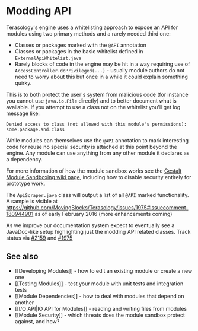Modding API
=================

Terasology's engine uses a whitelisting approach to expose an API for modules using two primary methods and a rarely needed third one:

* Classes or packages marked with the `@API` annotation
* Classes or packages in the basic whitelist defined in `ExternalApiWhitelist.java`
* Rarely blocks of code in the engine may be hit in a way requiring use of `AccessController.doPrivileged(...)` - usually module authors do not need to worry about this but once in a while it could explain something quirky.

This is to both protect the user's system from malicious code (for instance you cannot use `java.io.File` directly) and to better document what is available. If you attempt to use a class not on the whitelist you'll get log message like:

`Denied access to class (not allowed with this module's permissions): some.package.and.class`

While modules can themselves use the `@API` annotation to mark interesting code for reuse no special security is attached at this point beyond the engine. Any module can use anything from any other module it declares as a dependency.

For more information of how the module sandbox works see the [Gestalt Module Sandboxing wiki page](https://github.com/MovingBlocks/gestalt/wiki/Module%20Sandboxing), including how to disable security entirely for prototype work.

The `ApiScraper.java` class will output a list of all `@API` marked functionality. A sample is visible at https://github.com/MovingBlocks/Terasology/issues/1975#issuecomment-180944901 as of early February 2016 (more enhancements coming)

As we improve our documentation system expect to eventually see a JavaDoc-like setup highlighting just the modding API related classes. Track status via [#2159](https://github.com/MovingBlocks/Terasology/issues/2159) and [#1975](https://github.com/MovingBlocks/Terasology/issues/1975)

## See also

* [[Developing Modules]] - how to edit an existing module or create a new one
* [[Testing Modules]] - test your module with unit tests and integration tests
* [[Module Dependencies]] - how to deal with modules that depend on another
* [[I/O API|IO API for Modules]] - reading and writing files from modules
* [[Module Security]] - which threats does the module sandbox protect against, and how?
